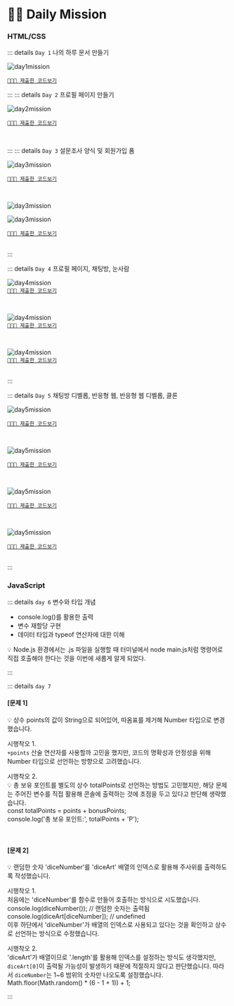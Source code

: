 # 👊🏼 Daily Mission

### HTML/CSS

::: details `Day 1` 나의 하루 문서 만들기

![day1mission](./images/day01.png)
<br>

[`👩🏻‍💻 제출한 코드보기`](https://github.com/miloupark/OZ-DailyMission/tree/main/day1)

:::
::: details `Day 2` 프로필 페이지 만들기

![day2mission](./images/day02.png)

[`👩🏻‍💻 제출한 코드보기`](https://github.com/miloupark/OZ-DailyMission/tree/main/day2)

<br>

:::
::: details `Day 3` 설문조사 양식 및 회원가입 폼

![day3mission](./images/day03-1.png)

[`👩🏻‍💻 제출한 코드보기`](https://github.com/miloupark/OZ-DailyMission/blob/main/day3/day3-1/survey.html)

<br>

![day3mission](./images/day03-2.png)
<br>

![day3mission](./images/day03-3.png)

[`👩🏻‍💻 제출한 코드보기`](https://github.com/miloupark/OZ-DailyMission/tree/main/day3/day3-2)

<br>
:::

::: details `Day 4` 프로필 페이지, 채팅방, 눈사람

![day4mission](./images/day04-1.png)
<br>
[`👩🏻‍💻 제출한 코드보기`](https://github.com/miloupark/OZ-DailyMission/tree/main/day4/profile)

<br>

![day4mission](./images/day04-2.png)
<br>
[`👩🏻‍💻 제출한 코드보기`](https://github.com/miloupark/OZ-DailyMission/tree/main/day4/chat)

<br>

![day4mission](./images/day04-3.png)
<br>
[`👩🏻‍💻 제출한 코드보기`](https://github.com/miloupark/OZ-DailyMission/tree/main/day4/snowman)

<br>
:::

::: details `Day 5` 채팅방 디벨롭, 반응형 웹, 반응형 웹 디벨롭, 클론

![day5mission](./images/day05-1.png)

[`👩🏻‍💻 제출한 코드보기`](https://github.com/miloupark/OZ-DailyMission/tree/main/day5/chat)

<br>

![day5mission](./images/day05-2.png)

[`👩🏻‍💻 제출한 코드보기`](https://github.com/miloupark/OZ-DailyMission/tree/main/day5/responsive)

<br>

![day5mission](./images/day05-3.png)

[`👩🏻‍💻 제출한 코드보기`](https://github.com/miloupark/OZ-DailyMission/tree/main/day5/responsive_develop)

<br>

![day5mission](./images/day05-4.png)

[`👩🏻‍💻 제출한 코드보기`](https://github.com/miloupark/OZ-DailyMission/tree/main/market)

<br>
:::

### JavaScript

::: details `day 6` 변수와 타입 개념

- console.log()를 활용한 출력
- 변수 재할당 구현
- 데이터 타입과 typeof 연산자에 대한 이해

💡 Node.js 환경에서는 .js 파일을 실행할 때 터미널에서 node main.js처럼 명령어로 직접 호출해야 한다는 것을 이번에 새롭게 알게 되었다.

:::

::: details `day 7`

#### [문제 1]

💡 상수 points의 값이 String으로 되어있어, 따옴표를 제거해 Number 타입으로 변경했습니다.

시행착오 1. <br>
`+points` 산술 연산자를 사용할까 고민을 했지만, 코드의 명확성과 안정성을 위해 Number 타입으로 선언하는 방향으로 고려했습니다.

시행착오 2. <br>
💡 총 보유 포인트를 별도의 상수 totalPoints로 선언하는 방법도 고민했지만, 해당 문제는 주어진 변수를 직접 활용해 콘솔에 출력하는 것에 초점을 두고 있다고 판단해 생략했습니다. <br>
const totalPoints = points + bonusPoints; <br>
console.log('총 보유 포인트:', totalPoints + 'P');

<br>

#### [문제 2]

💡 랜덤한 숫자 'diceNumber'를 'diceArt' 배열의 인덱스로 활용해 주사위를 출력하도록 작성했습니다.

시행착오 1. <br>
처음에는 'diceNumber'를 함수로 만들어 호출하는 방식으로 시도했습니다.
console.log(diceNumber()); // 랜덤한 숫자는 출력됨
console.log(diceArt[diceNumber]); // undefined <br>
이후 하단에서 'diceNumber'가 배열의 인덱스로 사용되고 있다는 것을 확인하고 상수로 선언하는 방식으로 수정했습니다.

시행착오 2. <br>
'diceArt'가 배열이므로 '.length'를 활용해 인덱스를 설정하는 방식도 생각했지만,
`diceArt[0]`이 출력될 가능성이 발생하기 때문에 적절하지 않다고 판단했습니다.
따라서 `diceNumber`는 1~6 범위의 숫자만 나오도록 설정했습니다.
Math.floor(Math.random() \* (6 - 1 + 1)) + 1;

:::

<!-- [Stackblitz Collections](https://stackblitz.com/@miloupark/collections/oz-dailymission-js) -->

<Comment/>
